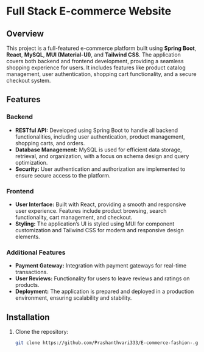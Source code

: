 # Full Stack E-commerce Website

## Overview

This project is a full-featured e-commerce platform built using **Spring Boot**, **React**, **MySQL**, **MUI (Material-UI)**, and **Tailwind CSS**. The application covers both backend and frontend development, providing a seamless shopping experience for users. It includes features like product catalog management, user authentication, shopping cart functionality, and a secure checkout system.

## Features

### Backend
- **RESTful API:** Developed using Spring Boot to handle all backend functionalities, including user authentication, product management, shopping carts, and orders.
- **Database Management:** MySQL is used for efficient data storage, retrieval, and organization, with a focus on schema design and query optimization.
- **Security:** User authentication and authorization are implemented to ensure secure access to the platform.

### Frontend
- **User Interface:** Built with React, providing a smooth and responsive user experience. Features include product browsing, search functionality, cart management, and checkout.
- **Styling:** The application’s UI is styled using MUI for component customization and Tailwind CSS for modern and responsive design elements.

### Additional Features
- **Payment Gateway:** Integration with payment gateways for real-time transactions.
- **User Reviews:** Functionality for users to leave reviews and ratings on products.
- **Deployment:** The application is prepared and deployed in a production environment, ensuring scalability and stability.

## Installation

1. Clone the repository:
   ```bash
   git clone https://github.com/Prashanthvari333/E-commerce-fashion-.git

